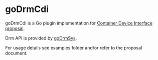 # goDrmCdi

goDrmCdi is a Go plugin implementation for [Container Device Interface proposal](https://github.com/urzds/community/blob/35a6492aebb3f12c406dcdc3e127c0d6835fa0f1/contributors/design-proposals/container-device-interface.md).

Drm API is provided by [goDrmSys](https://github.com/tiwariHD/goDrmSys).

For usage details see examples folder and/or refer to the proposal document.
